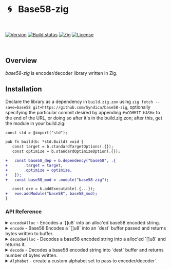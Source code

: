 <br/>

<p align="center">
  <h1>&nbsp;🌀 &nbsp;&nbsp;Base58-zig</h1>
    <br/>
    <br/>
  <a href="https://github.com/ultd/base58-zig/releases/latest"><img alt="Version" src="https://img.shields.io/github/v/release/ultd/base58-zig?include_prereleases&label=version"></a>
  <a href="https://github.com/ultd/base58-zig/actions/workflows/test.yml"><img alt="Build status" src="https://img.shields.io/github/actions/workflow/status/ultd/base58-zig/test.yml?branch=main" /></a>
  <a href="https://ziglang.org/download"><img alt="Zig" src="https://img.shields.io/badge/zig-master-green.svg"></a>
  <a href="https://github.com/ultd/base58-zig/blob/main/LICENSE"><img alt="License" src="https://img.shields.io/badge/license-MIT-blue"></a>
</p>
<br/>

## Overview

_base58-zig_ is encoder/decoder library written in Zig.

## Installation

Declare the library as a dependency in `build.zig.zon` using `zig fetch --save=base58 git+https://github.com/Syndica/base58-zig`,
optionally specifying the particular commit desired by appending `#<COMMIT HASH>` to the end of the URL, or doing so after it's in
the build.zig.zon; after this, get the module in your build.zig:
```diff
const std = @import("std");

pub fn build(b: *std.Build) void {
   const target = b.standardTargetOptions(.{});
   const optimize = b.standardOptimizeOption(.{});

+   const base58_dep = b.dependency("base58", .{
+       .target = target,
+       .optimize = optimize,
+   });
+   const base58_mod = .module("base58-zig");

   const exe = b.addExecutable(.{...});
+   exe.addModule("base58", base58_mod);
}
```

### API Reference

<details>
<summary><code>encodeAlloc</code> - Encodes a `[]u8` into an alloc'ed base58 encoded string.</summary>

**Example**

```zig
const std = @import("std");
const base58 = @import("base58-zig");

const allocator = std.heap.page_allocator;

var someBytes = [4]u8{ 10, 20, 30, 40 };

pub fn main() !void {
    const encoder = base58.Encoder.init(.{});
    var encodedStr = try encoder.encodeAlloc(allocator, &someBytes);
    defer allocator.free(encodedStr);
    std.log.debug("encoded val: {s}", .{encodedStr});
}
```

</details>

<details>
<summary><code>encode</code> - Base58 Encodes a `[]u8` into an `dest` buffer passed and returns bytes written to buffer.</summary>

<br/>
The `dest` buffer written to needs to be properly sized. Base58 encoding is a variable length encoder therefore you should allocate extra and then resize if needed afterwards. Below is an example.
<br/>
<br/>

**Example**

```zig
const std = @import("std");
const base58 = @import("base58-zig");

const allocator = std.heap.page_allocator;

var someBytes = [4]u8{ 10, 20, 30, 40 };

pub fn main() !void {
    const encoder = base58.Encoder.init(.{});

    // allocate someBytes.len * 2 []u8
    var dest = allocator.alloc(u8, someBytes.len * 2);

    var size = try encoder.encode(&someBytes, dest);
    if(dest != size) {
        dest = allocator.realloc(dest, size);
    }

    defer allocator.free(dest);
    std.log.debug("encoded val: {s}", .{dest});
}
```

</details>

<details>
<summary><code>decodeAlloc</code> - Decodes a base58 encoded string into a alloc'ed `[]u8` and returns it.</summary>

**Example**

```zig
const std = @import("std");
const base58 = @import("base58-zig");

const allocator = std.heap.page_allocator;

var encodedStr: []const u8 = "4rL4RCWHz3iNCdCaveD8KcHfV9YWGsqSHFPo7X2zBNwa";

pub fn main() !void {
    const decoder = base58.Decoder.init(.{});
    var decodedBytes = try decoder.decodeAlloc(allocator, encodedStr);
    defer allocator.free(decodedBytes);
    std.log.debug("decoded bytes: {any}", .{decodedBytes});
}
```

</details>

<details>
<summary><code>decode</code> - Decodes a base58 encoded string into `dest` buffer and returns number of bytes written.</summary>

<br/>
The `dest` buffer written to needs to be properly sized. Base58 encoding is a variable length encoder therefore you should allocate same size buffer as encoded value and then resize, if needed, afterwards. Below is an example.
<br/>
<br/>

**Example**

```zig
const std = @import("std");
const base58 = @import("base58-zig");

const allocator = std.heap.page_allocator;

var encodedStr: []const u8 = "4rL4RCWHz3iNCdCaveD8KcHfV9YWGsqSHFPo7X2zBNwa";

pub fn main() !void {
    const decoder = base58.Decoder.init(.{});

    // allocate 1 * encodedStr.len buffer
    var dest = allocator.alloc(u8, encodedStr.len);

    var size = try decoder.decode(encodedStr, dest);
    if(dest.len != size){
        dest = allocator.realloc(dest, size);
    }

    defer allocator.free(dest);
    std.log.debug("decoded bytes: {any}", .{dest});
}
```

</details>

<details>
<summary><code>Alphabet</code> - create a custom alphabet set to pass to encoder/decoder`.</summary>

**Example**

```zig
const std = @import("std");
const base58 = @import("base58-zig");

const allocator = std.heap.page_allocator;

var alpha = base58.Alphabet.new(.{
.alphabet = [58]u8{...}. // custom alphabets
});

pub fn main() !void {
    const encoder = base58.Encoder.init(.{ alphabet = alpha });
    var encodedStr = try encoder.encodeAlloc(allocator, &someBytes);
    defer allocator.free(encodedStr);
    std.log.debug("encoded val: {s}", .{encodedStr});
}
```

</details>
